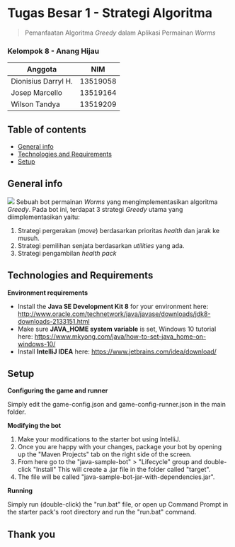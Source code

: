 # Tugas Besar 1 - Strategi Algoritma
> Pemanfaatan Algoritma *Greedy* dalam Aplikasi Permainan *Worms*

### Kelompok 8 - Anang Hijau
| Anggota | NIM |
| --- | --- |
|Dionisius Darryl H. | 13519058 |	
|Josep Marcello| 13519164 |	
|Wilson Tandya | 13519209 |

## Table of contents
* [General info](#general-info)
* [Technologies and Requirements](#technologies)
* [Setup](#setup)

## General info
![](./public/demo.gif)
Sebuah bot permainan _Worms_ yang mengimplementasikan algoritma _Greedy_.
Pada bot ini, terdapat 3 strategi _Greedy_ utama yang diimplementasikan yaitu:
1. Strategi pergerakan (_move_) berdasarkan prioritas _health_ dan jarak ke musuh.
2. Strategi pemilihan senjata berdasarkan _utilities_ yang ada.
3. Strategi pengambilan _health pack_

## Technologies and Requirements
**Environment requirements**
* Install the **Java SE Development Kit 8** for your environment here: http://www.oracle.com/technetwork/java/javase/downloads/jdk8-downloads-2133151.html
* Make sure **JAVA_HOME system variable** is set, Windows 10 tutorial here: https://www.mkyong.com/java/how-to-set-java_home-on-windows-10/
* Install **IntelliJ IDEA** here: https://www.jetbrains.com/idea/download/

## Setup
**Configuring the game and runner**

Simply edit the game-config.json and game-config-runner.json in the main folder.

**Modifying the bot**
1. Make your modifications to the starter bot using IntelliJ. 
2. Once you are happy with your changes, package your bot by opening up the "Maven Projects" tab on the right side of the screen. 
3. From here go to the "java-sample-bot" > "Lifecycle" group and double-click "Install" This will create a .jar file in the folder called "target". 
4. The file will be called "java-sample-bot-jar-with-dependencies.jar".

**Running**

Simply run (double-click) the "run.bat" file, or open up Command Prompt in the starter pack's root directory and run the "run.bat" command.

## Thank you
